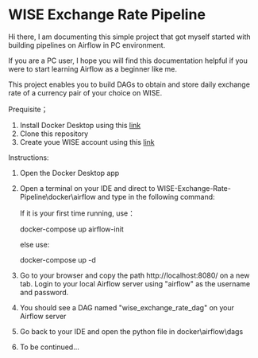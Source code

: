 # WISE Exchange Rate Pipeline

Hi there, I am documenting this simple project that got myself started with building pipelines on Airflow in PC environment.

If you are a PC user, I hope you will find this documentation helpful if you were to start learning Airflow as a beginner like me. 

This project enables you to build DAGs to obtain and store daily exchange rate of a currency pair of your choice on WISE.

Prequisite；
1. Install Docker Desktop using this [link](https://www.docker.com/products/docker-desktop/)
2. Clone this repository
3. Create youe WISE account using this [link](https://wise.com/)


Instructions:
1. Open the Docker Desktop app

2. Open a terminal on your IDE and direct to WISE-Exchange-Rate-Pipeline\docker\airflow and type in the following command:

    If it is your first time running, use： 

    docker-compose up airflow-init

    else use:

    docker-compose up -d

2. Go to your browser and copy the path http://localhost:8080/ on a new tab. Login to your local Airflow server using "airflow" as the username and password.

3. You should see a DAG named "wise_exchange_rate_dag" on your Airflow server

4. Go back to your IDE and open the python file in docker\airflow\dags

5. To be continued...

